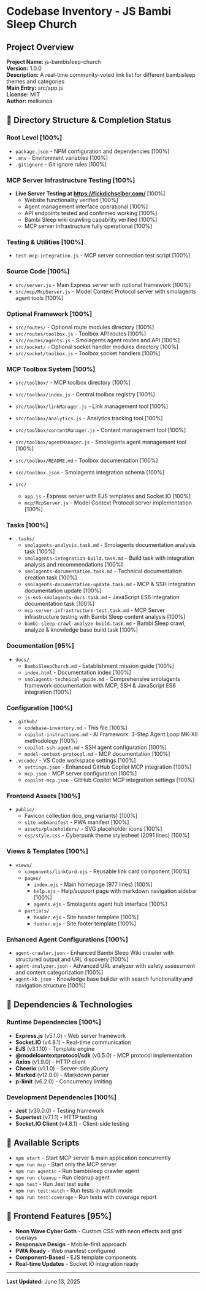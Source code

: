 # Codebase Inventory - JS Bambi Sleep Church

## Project Overview

**Project Name:** js-bambisleep-church  
**Version:** 1.0.0  
**Description:** A real-time community-voted link list for different bambisleep themes and categories  
**Main Entry:** src/app.js  
**License:** MIT  
**Author:** melkanea  

## 📁 Directory Structure & Completion Status

### Root Level [100%]

- `package.json` - NPM configuration and dependencies [100%]
- `.env` - Environment variables [100%]
- `.gitignore` - Git ignore rules [100%]

### MCP Server Infrastructure Testing [100%]

- **Live Server Testing at <https://fickdichselber.com/>** [100%]
  - Website functionality verified [100%]
  - Agent management interface operational [100%]
  - API endpoints tested and confirmed working [100%]
  - Bambi Sleep wiki crawling capability verified [100%]
  - MCP server infrastructure fully operational [100%]

### Testing & Utilities [100%]

- `test-mcp-integration.js` - MCP server connection test script [100%]

### Source Code [100%]

- `src/server.js` - Main Express server with optional framework [100%]
- `src/mcp/McpServer.js` - Model Context Protocol server with smolagents agent tools [100%]

### Optional Framework [100%]

- `src/routes/` - Optional route modules directory [100%]
- `src/routes/toolbox.js` - Toolbox API routes [100%]
- `src/routes/agents.js` - Smolagents agent routes and API [100%]
- `src/socket/` - Optional socket handler modules directory [100%]
- `src/socket/toolbox.js` - Toolbox socket handlers [100%]

### MCP Toolbox System [100%]

- `src/toolbox/` - MCP toolbox directory [100%]
- `src/toolbox/index.js` - Central toolbox registry [100%]
- `src/toolbox/linkManager.js` - Link management tool [100%]
- `src/toolbox/analytics.js` - Analytics tracking tool [100%]
- `src/toolbox/contentManager.js` - Content management tool [100%]
- `src/toolbox/agentManager.js` - Smolagents agent management tool [100%]
- `src/toolbox/README.md` - Toolbox documentation [100%]
- `src/toolbox.json` - Smolagents integration schema [100%]

- `src/`
  - `app.js` - Express server with EJS templates and Socket.IO [100%]
  - `mcp/McpServer.js` - Model Context Protocol server implementation [100%]

### Tasks [100%]

- `.tasks/`
  - `smolagents-analysis.task.md` - Smolagents documentation analysis task [100%]
  - `smolagents-integration-build.task.md` - Build task with integration analysis and recommendations [100%]
  - `smolagents-documentation.task.md` - Technical documentation creation task [100%]
  - `smolagents-documentation-update.task.md` - MCP & SSH integration documentation update [100%]
  - `js-es6-smolagents-docs.task.md` - JavaScript ES6 integration documentation task [100%]
  - `mcp-server-infrastructure-test.task.md` - MCP Server infrastructure testing with Bambi Sleep content analysis [100%]
  - `bambi-sleep-crawl-analyze-build.task.md` - Bambi Sleep crawl, analyze & knowledge base build task [100%]

### Documentation [95%]

- `docs/`
  - `BambiSleepChurch.md` - Establishment mission guide [100%]
  - `index.html` - Documentation index [100%]
  - `smolagents-technical-guide.md` - Comprehensive smolagents framework documentation with MCP, SSH & JavaScript ES6 integration [100%]

### Configuration [100%]

- `.github/`
  - `codebase-inventory.md` - This file [100%]
  - `copilot-instructions.md` - AI Framework: 3-Step Agent Loop MK-XII methodology [100%]
  - `copilot-ssh-agent.md` - SSH agent configuration [100%]
  - `model-context-protocol.md` - MCP documentation [100%]
- `.vscode/` - VS Code workspace settings [100%]
  - `settings.json` - Enhanced GitHub Copilot MCP integration [100%]
  - `mcp.json` - MCP server configuration [100%]
  - `copilot-mcp.json` - GitHub Copilot MCP integration settings [100%]

### Frontend Assets [100%]

- `public/`
  - Favicon collection (ico, png variants) [100%]
  - `site.webmanifest` - PWA manifest [100%]
  - `assets/placeholders/` - SVG placeholder icons [100%]
  - `css/style.css` - Cyberpunk theme stylesheet (2091 lines) [100%]

### Views & Templates [100%]

- `views/`
  - `components/linkCard.ejs` - Reusable link card component [100%]
  - `pages/`
    - `index.ejs` - Main homepage (977 lines) [100%]
    - `help.ejs` - Help/support page with markdown navigation sidebar [100%]
    - `agents.ejs` - Smolagents agent hub interface [100%]
  - `partials/`
    - `header.ejs` - Site header template [100%]
    - `footer.ejs` - Site footer template [100%]

### Enhanced Agent Configurations [100%]

- `agent-crawler.json` - Enhanced Bambi Sleep Wiki crawler with structured output and URL discovery [100%]
- `agent-analyzer.json` - Advanced URL analyzer with safety assessment and content categorization [100%]
- `agent-kb.json` - Knowledge base builder with search functionality and navigation structure [100%]

## 🔧 Dependencies & Technologies

### Runtime Dependencies [100%]

- **Express.js** (v5.1.0) - Web server framework
- **Socket.IO** (v4.8.1) - Real-time communication
- **EJS** (v3.1.10) - Template engine
- **@modelcontextprotocol/sdk** (v0.5.0) - MCP protocol implementation
- **Axios** (v1.9.0) - HTTP client
- **Cheerio** (v1.1.0) - Server-side jQuery
- **Marked** (v12.0.0) - Markdown parser
- **p-limit** (v6.2.0) - Concurrency limiting

### Development Dependencies [100%]

- **Jest** (v30.0.0) - Testing framework
- **Supertest** (v7.1.1) - HTTP testing
- **Socket.IO Client** (v4.8.1) - Client-side testing

## 📝 Available Scripts

- `npm start` - Start MCP server & main application concurrently
- `npm run mcp` - Start only the MCP server
- `npm run agentic` - Run bambisleep crawler agent
- `npm run cleanup` - Run cleanup agent
- `npm test` - Run Jest test suite
- `npm run test:watch` - Run tests in watch mode
- `npm run test:coverage` - Run tests with coverage report

## 🎨 Frontend Features [95%]

- **Neon Wave Cyber Goth** - Custom CSS with neon effects and grid overlays
- **Responsive Design** - Mobile-first approach
- **PWA Ready** - Web manifest configured
- **Component-Based** - EJS template components
- **Real-time Updates** - Socket.IO integration ready

---

**Last Updated:** June 13, 2025
